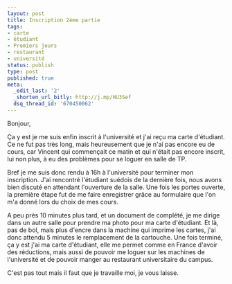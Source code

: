 ```yaml
---
layout: post
title: Inscription 2ème partie
tags:
- carte
- étudiant
- Premiers jours
- restaurant
- université
status: publish
type: post
published: true
meta:
  _edit_last: '2'
  _shorten_url_bitly: http://j.mp/HU3Sef
  dsq_thread_id: '670450062'
---
```

Bonjour,

Ça y est je me suis enfin inscrit à l'université et j'ai reçu ma carte d'étudiant. Ce ne fut pas très long, mais heureusement que je n'ai pas encore eu de cours, car Vincent qui commençait ce matin et qui n'était pas encore inscrit, lui non plus, à eu des problèmes pour se loguer en salle de TP.
<!--break-->
Bref je me suis donc rendu à 16h à l'université pour terminer mon inscription. J'ai rencontré l'étudiant suédois de la dernière fois, nous avons bien discuté en attendant l'ouverture de la salle. Une fois les portes ouverte, la première étape fut de me faire enregistrer grâce au formulaire que l'on m'a donné lors du choix de mes cours.

A peu près 10 minutes plus tard, et un document de complété, je me dirige dans un autre salle pour prendre ma photo pour ma carte d'étudiant. Et là, pas de bol, mais plus d'encre dans la machine qui imprime les cartes, j'ai donc attendu 5 minutes le remplacement de la cartouche. Une fois terminé, ça y est j'ai ma carte d'étudiant, elle me permet comme en France d'avoir des réductions, mais aussi de pouvoir me loguer sur les machines de l'université et de pouvoir manger au restaurant universitaire du campus.

C'est pas tout mais il faut que je travaille moi, je vous laisse.
